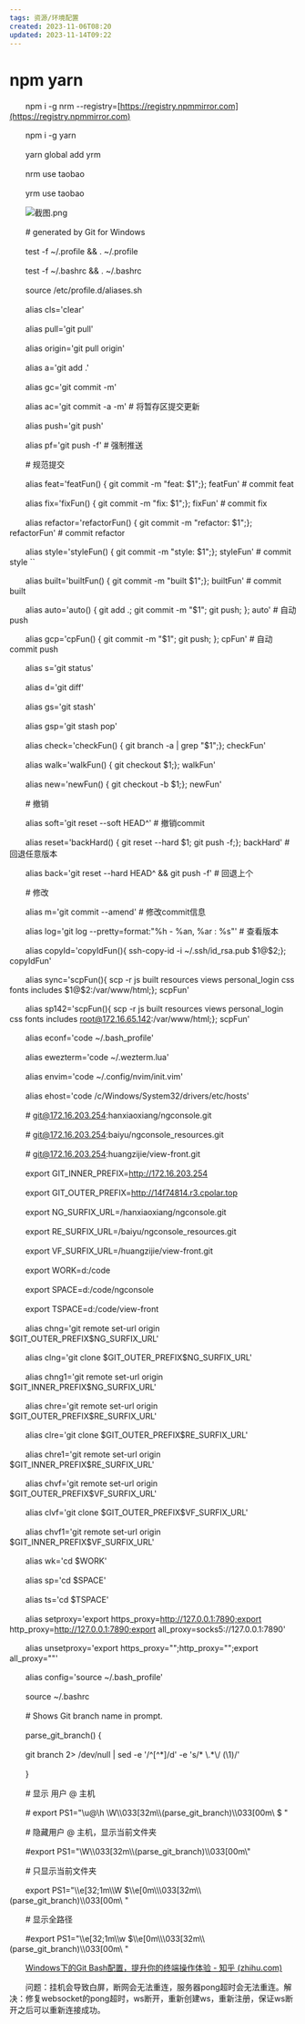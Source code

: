 ```yaml
---
tags: 资源/环境配置
created: 2023-11-06T08:20
updated: 2023-11-14T09:22
---
```

# npm yarn

　　npm i -g nrm --registry=[https://registry.npmmirror.com](https://registry.npmmirror.com)

　　npm i -g yarn

　　yarn global add yrm

　　nrm use taobao

　　yrm use taobao

　　![截图.png](image1-20230708221750-0m0abef.png)

　　\# generated by Git for Windows

　　test -f ~/.profile && . ~/.profile

　　test -f ~/.bashrc && . ~/.bashrc

　　source /etc/profile.d/aliases.sh

　　alias cls='clear'

　　alias pull='git pull'

　　alias origin='git pull origin'

　　alias a='git add .'

　　alias gc='git commit -m'

　　alias ac='git commit -a -m' \# 将暂存区提交更新

　　alias push='git push'

　　alias pf='git push -f' \# 强制推送

　　\# 规范提交

　　alias feat='featFun() { git commit -m "feat: \$1";}; featFun' \# commit feat

　　alias fix='fixFun() { git commit -m "fix: \$1";}; fixFun' \# commit fix

　　alias refactor='refactorFun() { git commit -m "refactor: \$1";}; refactorFun' \# commit refactor

　　alias style='styleFun() { git commit -m "style: \$1";}; styleFun' \# commit style \`\`                                                                  

　　alias built='builtFun() { git commit -m "built \$1";}; builtFun' \# commit built

　　alias auto='auto() { git add .; git commit -m "\$1"; git push; }; auto' \# 自动push

　　alias gcp='cpFun() { git commit -m "\$1"; git push; }; cpFun' \# 自动commit push

　　alias s='git status'

　　alias d='git diff'

　　alias gs='git stash'

　　alias gsp='git stash pop'

　　alias check='checkFun() { git branch -a \| grep "\$1";}; checkFun'

　　alias walk='walkFun() { git checkout \$1;}; walkFun'

　　alias new='newFun() { git checkout -b \$1;}; newFun'

　　\# 撤销

　　alias soft='git reset --soft HEAD^' \# 撤销commit

　　alias reset='backHard() { git reset --hard \$1; git push -f;}; backHard' \# 回退任意版本

　　alias back='git reset --hard HEAD^ && git push -f' \# 回退上个

　　\# 修改

　　alias m='git commit --amend' \# 修改commit信息

　　alias log='git log --pretty=format:"%h - %an, %ar : %s"' \# 查看版本

　　alias copyId='copyIdFun(){ ssh-copy-id -i ~/.ssh/id_rsa.pub \$1@\$2;}; copyIdFun'

　　alias sync='scpFun(){ scp -r js built resources views personal_login css fonts includes \$1@\$2:/var/www/html;}; scpFun'

　　alias sp142='scpFun(){ scp -r js built resources views personal_login css fonts includes root@172.16.65.142:/var/www/html;}; scpFun'

　　alias econf='code ~/.bash_profile'

　　alias ewezterm='code ~/.wezterm.lua'

　　alias envim='code ~/.config/nvim/init.vim'

　　alias ehost='code /c/Windows/System32/drivers/etc/hosts'

　　\# git@172.16.203.254:hanxiaoxiang/ngconsole.git

　　\# git@172.16.203.254:baiyu/ngconsole_resources.git

　　\# git@172.16.203.254:huangzijie/view-front.git

　　export GIT_INNER_PREFIX=http://172.16.203.254

　　export GIT_OUTER_PREFIX=http://14f74814.r3.cpolar.top

　　export NG_SURFIX_URL=/hanxiaoxiang/ngconsole.git

　　export RE_SURFIX_URL=/baiyu/ngconsole_resources.git

　　export VF_SURFIX_URL=/huangzijie/view-front.git

　　export WORK=d:/code

　　export SPACE=d:/code/ngconsole

　　export TSPACE=d:/code/view-front

　　alias chng='git remote set-url origin \$GIT_OUTER_PREFIX\$NG_SURFIX_URL'

　　alias clng='git clone \$GIT_OUTER_PREFIX\$NG_SURFIX_URL'

　　alias chng1='git remote set-url origin \$GIT_INNER_PREFIX\$NG_SURFIX_URL'

　　alias chre='git remote set-url origin \$GIT_OUTER_PREFIX\$RE_SURFIX_URL'

　　alias clre='git clone \$GIT_OUTER_PREFIX\$RE_SURFIX_URL'

　　alias chre1='git remote set-url origin \$GIT_INNER_PREFIX\$RE_SURFIX_URL'

　　alias chvf='git remote set-url origin \$GIT_OUTER_PREFIX\$VF_SURFIX_URL'

　　alias clvf='git clone \$GIT_OUTER_PREFIX\$VF_SURFIX_URL'

　　alias chvf1='git remote set-url origin \$GIT_INNER_PREFIX\$VF_SURFIX_URL'

　　alias wk='cd \$WORK'

　　alias sp='cd \$SPACE'

　　alias ts='cd \$TSPACE'

　　alias setproxy='export https_proxy=http://127.0.0.1:7890;export http_proxy=http://127.0.0.1:7890;export all_proxy=socks5://127.0.0.1:7890'

　　alias unsetproxy='export https_proxy="";http_proxy="";export all_proxy=""'

　　alias config='source ~/.bash_profile'

　　source ~/.bashrc

　　\# Shows Git branch name in prompt.

　　parse_git_branch() {

　　git branch 2\> /dev/null \| sed -e '/^\[^\*\]/d' -e 's/\* \\.\*\\/ (\1)/'

　　}

　　\# 显示 用户 @ 主机

　　\# export PS1="\u@\h \W\\\033\[32m\\\\(parse_git_branch)\\\033\[00m\\ \$ "

　　\# 隐藏用户 @ 主机，显示当前文件夹

　　\#export PS1="\W\\\033\[32m\\\\(parse_git_branch)\\\033\[00m\\"

　　\# 只显示当前文件夹

　　export PS1="\\\e\[32;1m\\\W \$\\\e\[0m\\\\\033\[32m\\\\(parse_git_branch)\\\033\[00m\\ "

　　\# 显示全路径

　　\#export PS1="\\\e\[32;1m\\\w \$\\\e\[0m\\\\\033\[32m\\\\(parse_git_branch)\\\033\[00m\\ "

　　[Windows下的Git Bash配置，提升你的终端操作体验 - 知乎 (zhihu.com)](https://zhuanlan.zhihu.com/p/418321777)

　　问题：挂机会导致白屏，断网会无法重连，服务器pong超时会无法重连。解决：修复websocket的pong超时，ws断开，重新创建ws，重新注册，保证ws断开之后可以重新连接成功。
